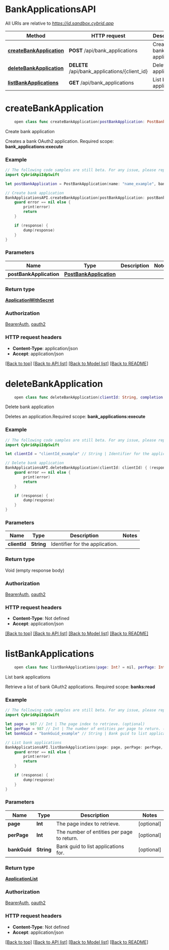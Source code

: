 # BankApplicationsAPI

All URIs are relative to *https://id.sandbox.cybrid.app*

Method | HTTP request | Description
------------- | ------------- | -------------
[**createBankApplication**](BankApplicationsAPI.md#createbankapplication) | **POST** /api/bank_applications | Create bank application
[**deleteBankApplication**](BankApplicationsAPI.md#deletebankapplication) | **DELETE** /api/bank_applications/{client_id} | Delete bank application
[**listBankApplications**](BankApplicationsAPI.md#listbankapplications) | **GET** /api/bank_applications | List bank applications


# **createBankApplication**
```swift
    open class func createBankApplication(postBankApplication: PostBankApplication, completion: @escaping (_ data: ApplicationWithSecret?, _ error: Error?) -> Void)
```

Create bank application

Creates a bank OAuth2 application.  Required scope: **bank_applications:execute**

### Example
```swift
// The following code samples are still beta. For any issue, please report via http://github.com/OpenAPITools/openapi-generator/issues/new
import CybridApiIdpSwift

let postBankApplication = PostBankApplication(name: "name_example", bankGuid: "bankGuid_example") // PostBankApplication | 

// Create bank application
BankApplicationsAPI.createBankApplication(postBankApplication: postBankApplication) { (response, error) in
    guard error == nil else {
        print(error)
        return
    }

    if (response) {
        dump(response)
    }
}
```

### Parameters

Name | Type | Description  | Notes
------------- | ------------- | ------------- | -------------
 **postBankApplication** | [**PostBankApplication**](PostBankApplication.md) |  | 

### Return type

[**ApplicationWithSecret**](ApplicationWithSecret.md)

### Authorization

[BearerAuth](../README.md#BearerAuth), [oauth2](../README.md#oauth2)

### HTTP request headers

 - **Content-Type**: application/json
 - **Accept**: application/json

[[Back to top]](#) [[Back to API list]](../README.md#documentation-for-api-endpoints) [[Back to Model list]](../README.md#documentation-for-models) [[Back to README]](../README.md)

# **deleteBankApplication**
```swift
    open class func deleteBankApplication(clientId: String, completion: @escaping (_ data: Void?, _ error: Error?) -> Void)
```

Delete bank application

Deletes an application.Required scope: **bank_applications:execute**

### Example
```swift
// The following code samples are still beta. For any issue, please report via http://github.com/OpenAPITools/openapi-generator/issues/new
import CybridApiIdpSwift

let clientId = "clientId_example" // String | Identifier for the application.

// Delete bank application
BankApplicationsAPI.deleteBankApplication(clientId: clientId) { (response, error) in
    guard error == nil else {
        print(error)
        return
    }

    if (response) {
        dump(response)
    }
}
```

### Parameters

Name | Type | Description  | Notes
------------- | ------------- | ------------- | -------------
 **clientId** | **String** | Identifier for the application. | 

### Return type

Void (empty response body)

### Authorization

[BearerAuth](../README.md#BearerAuth), [oauth2](../README.md#oauth2)

### HTTP request headers

 - **Content-Type**: Not defined
 - **Accept**: application/json

[[Back to top]](#) [[Back to API list]](../README.md#documentation-for-api-endpoints) [[Back to Model list]](../README.md#documentation-for-models) [[Back to README]](../README.md)

# **listBankApplications**
```swift
    open class func listBankApplications(page: Int? = nil, perPage: Int? = nil, bankGuid: String? = nil, completion: @escaping (_ data: ApplicationList?, _ error: Error?) -> Void)
```

List bank applications

Retrieve a list of bank OAuth2 applications.  Required scope: **banks:read**

### Example
```swift
// The following code samples are still beta. For any issue, please report via http://github.com/OpenAPITools/openapi-generator/issues/new
import CybridApiIdpSwift

let page = 987 // Int | The page index to retrieve. (optional)
let perPage = 987 // Int | The number of entities per page to return. (optional)
let bankGuid = "bankGuid_example" // String | Bank guid to list applications for. (optional)

// List bank applications
BankApplicationsAPI.listBankApplications(page: page, perPage: perPage, bankGuid: bankGuid) { (response, error) in
    guard error == nil else {
        print(error)
        return
    }

    if (response) {
        dump(response)
    }
}
```

### Parameters

Name | Type | Description  | Notes
------------- | ------------- | ------------- | -------------
 **page** | **Int** | The page index to retrieve. | [optional] 
 **perPage** | **Int** | The number of entities per page to return. | [optional] 
 **bankGuid** | **String** | Bank guid to list applications for. | [optional] 

### Return type

[**ApplicationList**](ApplicationList.md)

### Authorization

[BearerAuth](../README.md#BearerAuth), [oauth2](../README.md#oauth2)

### HTTP request headers

 - **Content-Type**: Not defined
 - **Accept**: application/json

[[Back to top]](#) [[Back to API list]](../README.md#documentation-for-api-endpoints) [[Back to Model list]](../README.md#documentation-for-models) [[Back to README]](../README.md)

